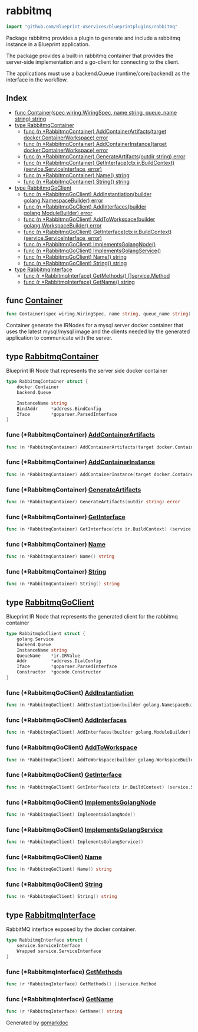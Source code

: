 <!-- Code generated by gomarkdoc. DO NOT EDIT -->

# rabbitmq

```go
import "github.com/Blueprint-uServices/blueprintplugins/rabbitmq"
```

Package rabbitmq provides a plugin to generate and include a rabbitmq instance in a Blueprint application.

The package provides a built\-in rabbitmq container that provides the server\-side implementation and a go\-client for connecting to the client.

The applications must use a backend.Queue \(runtime/core/backend\) as the interface in the workflow.

## Index

- [func Container\(spec wiring.WiringSpec, name string, queue\_name string\) string](<#Container>)
- [type RabbitmqContainer](<#RabbitmqContainer>)
  - [func \(n \*RabbitmqContainer\) AddContainerArtifacts\(target docker.ContainerWorkspace\) error](<#RabbitmqContainer.AddContainerArtifacts>)
  - [func \(n \*RabbitmqContainer\) AddContainerInstance\(target docker.ContainerWorkspace\) error](<#RabbitmqContainer.AddContainerInstance>)
  - [func \(n \*RabbitmqContainer\) GenerateArtifacts\(outdir string\) error](<#RabbitmqContainer.GenerateArtifacts>)
  - [func \(n \*RabbitmqContainer\) GetInterface\(ctx ir.BuildContext\) \(service.ServiceInterface, error\)](<#RabbitmqContainer.GetInterface>)
  - [func \(n \*RabbitmqContainer\) Name\(\) string](<#RabbitmqContainer.Name>)
  - [func \(n \*RabbitmqContainer\) String\(\) string](<#RabbitmqContainer.String>)
- [type RabbitmqGoClient](<#RabbitmqGoClient>)
  - [func \(n \*RabbitmqGoClient\) AddInstantiation\(builder golang.NamespaceBuilder\) error](<#RabbitmqGoClient.AddInstantiation>)
  - [func \(n \*RabbitmqGoClient\) AddInterfaces\(builder golang.ModuleBuilder\) error](<#RabbitmqGoClient.AddInterfaces>)
  - [func \(n \*RabbitmqGoClient\) AddToWorkspace\(builder golang.WorkspaceBuilder\) error](<#RabbitmqGoClient.AddToWorkspace>)
  - [func \(n \*RabbitmqGoClient\) GetInterface\(ctx ir.BuildContext\) \(service.ServiceInterface, error\)](<#RabbitmqGoClient.GetInterface>)
  - [func \(n \*RabbitmqGoClient\) ImplementsGolangNode\(\)](<#RabbitmqGoClient.ImplementsGolangNode>)
  - [func \(n \*RabbitmqGoClient\) ImplementsGolangService\(\)](<#RabbitmqGoClient.ImplementsGolangService>)
  - [func \(n \*RabbitmqGoClient\) Name\(\) string](<#RabbitmqGoClient.Name>)
  - [func \(n \*RabbitmqGoClient\) String\(\) string](<#RabbitmqGoClient.String>)
- [type RabbitmqInterface](<#RabbitmqInterface>)
  - [func \(r \*RabbitmqInterface\) GetMethods\(\) \[\]service.Method](<#RabbitmqInterface.GetMethods>)
  - [func \(r \*RabbitmqInterface\) GetName\(\) string](<#RabbitmqInterface.GetName>)


<a name="Container"></a>
## func [Container](<https://gitlab.mpi-sws.org/cld/blueprint2/blueprint/blob/main/plugins/rabbitmq/wiring.go#L19>)

```go
func Container(spec wiring.WiringSpec, name string, queue_name string) string
```

Container generate the IRNodes for a mysql server docker container that uses the latest mysql/mysql image and the clients needed by the generated application to communicate with the server.

<a name="RabbitmqContainer"></a>
## type [RabbitmqContainer](<https://gitlab.mpi-sws.org/cld/blueprint2/blueprint/blob/main/plugins/rabbitmq/ir_container.go#L14-L21>)

Blueprint IR Node that represents the server side docker container

```go
type RabbitmqContainer struct {
    docker.Container
    backend.Queue

    InstanceName string
    BindAddr     *address.BindConfig
    Iface        *goparser.ParsedInterface
}
```

<a name="RabbitmqContainer.AddContainerArtifacts"></a>
### func \(\*RabbitmqContainer\) [AddContainerArtifacts](<https://gitlab.mpi-sws.org/cld/blueprint2/blueprint/blob/main/plugins/rabbitmq/ir_container.go#L81>)

```go
func (n *RabbitmqContainer) AddContainerArtifacts(target docker.ContainerWorkspace) error
```



<a name="RabbitmqContainer.AddContainerInstance"></a>
### func \(\*RabbitmqContainer\) [AddContainerInstance](<https://gitlab.mpi-sws.org/cld/blueprint2/blueprint/blob/main/plugins/rabbitmq/ir_container.go#L85>)

```go
func (n *RabbitmqContainer) AddContainerInstance(target docker.ContainerWorkspace) error
```



<a name="RabbitmqContainer.GenerateArtifacts"></a>
### func \(\*RabbitmqContainer\) [GenerateArtifacts](<https://gitlab.mpi-sws.org/cld/blueprint2/blueprint/blob/main/plugins/rabbitmq/ir_container.go#L77>)

```go
func (n *RabbitmqContainer) GenerateArtifacts(outdir string) error
```



<a name="RabbitmqContainer.GetInterface"></a>
### func \(\*RabbitmqContainer\) [GetInterface](<https://gitlab.mpi-sws.org/cld/blueprint2/blueprint/blob/main/plugins/rabbitmq/ir_container.go#L72>)

```go
func (n *RabbitmqContainer) GetInterface(ctx ir.BuildContext) (service.ServiceInterface, error)
```



<a name="RabbitmqContainer.Name"></a>
### func \(\*RabbitmqContainer\) [Name](<https://gitlab.mpi-sws.org/cld/blueprint2/blueprint/blob/main/plugins/rabbitmq/ir_container.go#L68>)

```go
func (n *RabbitmqContainer) Name() string
```



<a name="RabbitmqContainer.String"></a>
### func \(\*RabbitmqContainer\) [String](<https://gitlab.mpi-sws.org/cld/blueprint2/blueprint/blob/main/plugins/rabbitmq/ir_container.go#L64>)

```go
func (n *RabbitmqContainer) String() string
```



<a name="RabbitmqGoClient"></a>
## type [RabbitmqGoClient](<https://gitlab.mpi-sws.org/cld/blueprint2/blueprint/blob/main/plugins/rabbitmq/ir_client.go#L18-L26>)

Blueprint IR Node that represents the generated client for the rabbitmq container

```go
type RabbitmqGoClient struct {
    golang.Service
    backend.Queue
    InstanceName string
    QueueName    *ir.IRValue
    Addr         *address.DialConfig
    Iface        *goparser.ParsedInterface
    Constructor  *gocode.Constructor
}
```

<a name="RabbitmqGoClient.AddInstantiation"></a>
### func \(\*RabbitmqGoClient\) [AddInstantiation](<https://gitlab.mpi-sws.org/cld/blueprint2/blueprint/blob/main/plugins/rabbitmq/ir_client.go#L79>)

```go
func (n *RabbitmqGoClient) AddInstantiation(builder golang.NamespaceBuilder) error
```



<a name="RabbitmqGoClient.AddInterfaces"></a>
### func \(\*RabbitmqGoClient\) [AddInterfaces](<https://gitlab.mpi-sws.org/cld/blueprint2/blueprint/blob/main/plugins/rabbitmq/ir_client.go#L75>)

```go
func (n *RabbitmqGoClient) AddInterfaces(builder golang.ModuleBuilder) error
```



<a name="RabbitmqGoClient.AddToWorkspace"></a>
### func \(\*RabbitmqGoClient\) [AddToWorkspace](<https://gitlab.mpi-sws.org/cld/blueprint2/blueprint/blob/main/plugins/rabbitmq/ir_client.go#L71>)

```go
func (n *RabbitmqGoClient) AddToWorkspace(builder golang.WorkspaceBuilder) error
```



<a name="RabbitmqGoClient.GetInterface"></a>
### func \(\*RabbitmqGoClient\) [GetInterface](<https://gitlab.mpi-sws.org/cld/blueprint2/blueprint/blob/main/plugins/rabbitmq/ir_client.go#L67>)

```go
func (n *RabbitmqGoClient) GetInterface(ctx ir.BuildContext) (service.ServiceInterface, error)
```



<a name="RabbitmqGoClient.ImplementsGolangNode"></a>
### func \(\*RabbitmqGoClient\) [ImplementsGolangNode](<https://gitlab.mpi-sws.org/cld/blueprint2/blueprint/blob/main/plugins/rabbitmq/ir_client.go#L88>)

```go
func (n *RabbitmqGoClient) ImplementsGolangNode()
```



<a name="RabbitmqGoClient.ImplementsGolangService"></a>
### func \(\*RabbitmqGoClient\) [ImplementsGolangService](<https://gitlab.mpi-sws.org/cld/blueprint2/blueprint/blob/main/plugins/rabbitmq/ir_client.go#L89>)

```go
func (n *RabbitmqGoClient) ImplementsGolangService()
```



<a name="RabbitmqGoClient.Name"></a>
### func \(\*RabbitmqGoClient\) [Name](<https://gitlab.mpi-sws.org/cld/blueprint2/blueprint/blob/main/plugins/rabbitmq/ir_client.go#L44>)

```go
func (n *RabbitmqGoClient) Name() string
```



<a name="RabbitmqGoClient.String"></a>
### func \(\*RabbitmqGoClient\) [String](<https://gitlab.mpi-sws.org/cld/blueprint2/blueprint/blob/main/plugins/rabbitmq/ir_client.go#L40>)

```go
func (n *RabbitmqGoClient) String() string
```



<a name="RabbitmqInterface"></a>
## type [RabbitmqInterface](<https://gitlab.mpi-sws.org/cld/blueprint2/blueprint/blob/main/plugins/rabbitmq/ir_container.go#L24-L27>)

RabbitMQ interface exposed by the docker container.

```go
type RabbitmqInterface struct {
    service.ServiceInterface
    Wrapped service.ServiceInterface
}
```

<a name="RabbitmqInterface.GetMethods"></a>
### func \(\*RabbitmqInterface\) [GetMethods](<https://gitlab.mpi-sws.org/cld/blueprint2/blueprint/blob/main/plugins/rabbitmq/ir_container.go#L33>)

```go
func (r *RabbitmqInterface) GetMethods() []service.Method
```



<a name="RabbitmqInterface.GetName"></a>
### func \(\*RabbitmqInterface\) [GetName](<https://gitlab.mpi-sws.org/cld/blueprint2/blueprint/blob/main/plugins/rabbitmq/ir_container.go#L29>)

```go
func (r *RabbitmqInterface) GetName() string
```



Generated by [gomarkdoc](<https://github.com/princjef/gomarkdoc>)
